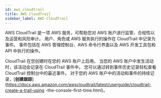 ```yaml
---
id: aws_cloudtrail
title: AWS CloudTrail
sidebar_label: AWS CloudTrail
---
```


AWS CloudTrail 是一项 AWS 服务，可帮助您对 AWS 账户进行监管、合规性以及运营和风险审计。 用户、角色或 AWS 服务执行的操作在 CloudTrail 中记录为事件。 事件包括在 AWS 管理控制台、AWS 命令行界面以及 AWS 开发工具包和 API 中执行的操作。

CloudTrail 在您创建时在您的 AWS 账户上启用。 当您的 AWS 账户中发生活动时，该活动会记录在 CloudTrail 事件中。 您可以通过转到事件历史记录轻松查看 CloudTrail 控制台中的最近事件。 对于您的 AWS 账户中的活动和事件的持续记录，[**创建跟踪**](https://docs.aws.amazon.com/awscloudtrail/latest/userguide/cloudtrail-create-a-trail-using -the-console-first-time.html)。